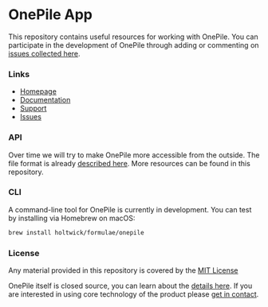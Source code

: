# OnePile App

This repository contains useful resources for working with OnePile. You can participate in the development of OnePile through adding or commenting on [issues collected here](https://github.com/holtwick/onepile/issues). 

### Links

- [Homepage](https://onepile.app)
- [Documentation](https://onepile.app/help)
- [Support](https://onepile.app/support)
- [Issues](https://github.com/holtwick/onepile/issues)

### API

Over time we will try to make OnePile more accessible from the outside. The file format is already [described here](https://onepile.app/en/help/internal-file-format). More resources can be found in this repository.

### CLI

A command-line tool for OnePile is currently in development. You can test by installing via Homebrew on macOS:

```bash
brew install holtwick/formulae/onepile
```

### License

Any material provided in this repository is covered by the [MIT License](LICENSE.txt)

OnePile itself is closed source, you can learn about the [details here](https://onepile.app/en/blog/commercial-plans). If you are interested in using core technology of the product please [get in contact](https://onepile.app/support).


